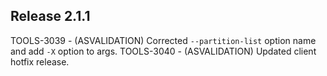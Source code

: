 ## Release 2.1.1
TOOLS-3039 - (ASVALIDATION) Corrected `--partition-list` option name and add `-X` option to args.
TOOLS-3040 - (ASVALIDATION) Updated client hotfix release.
